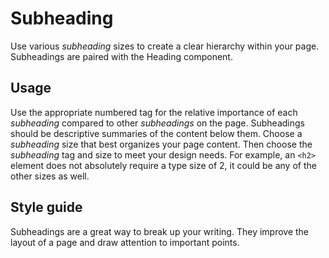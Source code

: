 # Subheading
Use various *subheading* sizes to create a clear hierarchy within your page. Subheadings are paired with the Heading component.

## Usage
Use the appropriate numbered tag for the relative importance of each *subheading* compared to other *subheadings* on the page. Subheadings should be descriptive summaries of the content below them. Choose a *subheading* size that best organizes your page content. Then choose the *subheading* tag and size to meet your design needs. For example, an `<h2>` element does not absolutely require a type size of 2, it could be any of the other sizes as well.

## Style guide
Subheadings are a great way to break up your writing. They improve the layout of a page and draw attention to important points.
